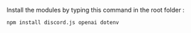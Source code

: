 Install the modules by typing this command in the root folder : 

```bash
npm install discord.js openai dotenv
```
